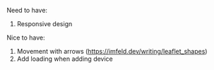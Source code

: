 Need to have:
1. Responsive design

Nice to have:
1. Movement with arrows (https://imfeld.dev/writing/leaflet_shapes)
2. Add loading when adding device